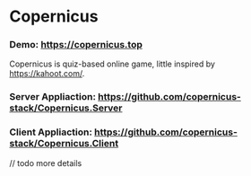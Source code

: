 # Copernicus

### Demo: https://copernicus.top

Copernicus is quiz-based online game, little inspired by https://kahoot.com/.

### Server Appliaction: https://github.com/copernicus-stack/Copernicus.Server
### Client Appliaction: https://github.com/copernicus-stack/Copernicus.Client

// todo more details
